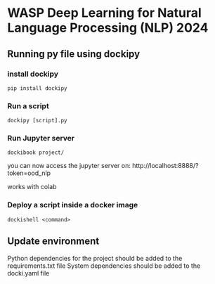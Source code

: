 # WASP Deep Learning for Natural Language Processing (NLP) 2024

## Running py file using dockipy

### install dockipy
```
pip install dockipy
```	

### Run a script

```
dockipy [script].py
```

### Run Jupyter server

```
dockibook project/
```
you can now access the jupyter server on: 
http://localhost:8888/?token=ood_nlp

works with colab

### Deploy a script inside a docker image

```
dockishell <command>
```

## Update environment

Python dependencies for the project should be added to the requirements.txt file
System dependencies should be added to the docki.yaml file